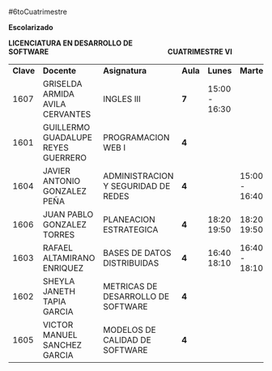 #6toCuatrimestre

**Escolarizado**

**LICENCIATURA EN DESARROLLO DE SOFTWARE                                                                       CUATRIMESTRE VI**

|           |                                    |                                     |          |               |               |                   |               |               |
| --------- | ---------------------------------- | ----------------------------------- | -------- | ------------- | ------------- | ----------------- | ------------- | ------------- |
| **Clave** | **Docente**                        | **Asignatura**                      | **Aula** | **Lunes**     | **Martes**    | **Miércoles**<br> | **Jueves**    | **Viernes**   |
| 1607      | GRISELDA ARMIDA AVILA CERVANTES    | INGLES III                          | **7**    | 15:00 - 16:30 |               |                   | 15:00 - 16:30 |               |
| 1601      | GUILLERMO GUADALUPE REYES GUERRERO | PROGRAMACION WEB I                  | **4**    |               |               |                   | 16:40 - 18:10 | 16:40 - 18:10 |
| 1604      | JAVIER ANTONIO GONZALEZ PEÑA       | ADMINISTRACION Y SEGURIDAD DE REDES | **4**    |               | 15:00 - 16:40 |                   |               | 15:00 - 16:40 |
| 1606      | JUAN PABLO GONZALEZ TORRES         | PLANEACION ESTRATEGICA              | **4**    | 18:20 19:50   | 18:20 19:50   |                   |               |               |
| 1603      | RAFAEL ALTAMIRANO ENRIQUEZ         | BASES DE DATOS DISTRIBUIDAS         | **4**    | 16:40 18:10   | 16:40 - 18:10 |                   |               |               |
| 1602      | SHEYLA JANETH TAPIA GARCIA         | METRICAS DE DESARROLLO DE SOFTWARE  | **4**    |               |               | 18:20 19:50       | 18:20 - 19:50 |               |
| 1605      | VICTOR MANUEL SANCHEZ GARCIA       | MODELOS DE CALIDAD DE SOFTWARE      | **4**    |               |               | 16:40 - 18:10     |               | 18:20 - 19:50 |
